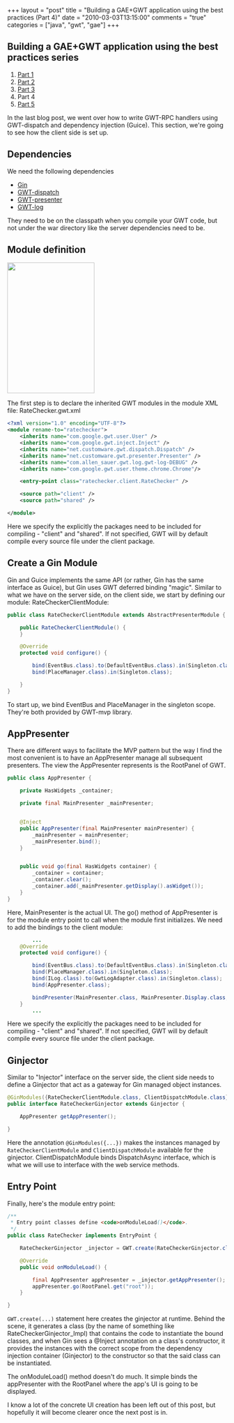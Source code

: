 +++
layout = "post"
title = "Building a GAE+GWT application using the best practices (Part 4)"
date = "2010-03-03T13:15:00"
comments = "true"
categories = ["java", "gwt", "gae"]
+++

## Building a GAE+GWT application using the best practices series
1. [Part 1](/2010/02/26/building-a-gae-plus-gwt-application-using-the-best-practices-part-1/)
2. [Part 2](/2010/03/01/building-a-gae-plus-gwt-application-using-the-best-practices-part-2/)
3. [Part 3](/2010/03/03/building-a-gae-plus-gwt-application-using-the-best-practices-part-3/)
4. Part 4
5. [Part 5](/2010/03/09/building-a-gae-plus-gwt-application-using-the-best-practices-part-5/)

In the last blog post, we went over how to write GWT-RPC handlers using GWT-dispatch and dependency injection (Guice). This section, we're going to see how the client side is set up.

## Dependencies
We need the following dependencies
* [Gin](http://code.google.com/p/google-gin/)
* [GWT-dispatch](http://code.google.com/p/gwt-dispatch/)
* [GWT-presenter](http://code.google.com/p/gwt-presenter/)
* [GWT-log](http://code.google.com/p/gwt-log/)

They need to be on the classpath when you compile your GWT code, but not under the war directory like the server dependencies need to be.

## Module definition
<a href="http://reminiscential.files.wordpress.com/2010/03/screenshot1.png"><img src="http://reminiscential.files.wordpress.com/2010/03/screenshot1.png?w=200" alt="" title="Screenshot" width="200" height="300" class="aligncenter size-medium wp-image-172" /></a>

The first step is to declare the inherited GWT modules in the module XML file:
RateChecker.gwt.xml
```xml
<?xml version="1.0" encoding="UTF-8"?>
<module rename-to="ratechecker">
    <inherits name="com.google.gwt.user.User" />
    <inherits name="com.google.gwt.inject.Inject" />
    <inherits name="net.customware.gwt.dispatch.Dispatch" />
    <inherits name="net.customware.gwt.presenter.Presenter" />
    <inherits name="com.allen_sauer.gwt.log.gwt-log-DEBUG" />
    <inherits name="com.google.gwt.user.theme.chrome.Chrome"/>

    <entry-point class="ratechecker.client.RateChecker" />

    <source path="client" />
    <source path="shared" />

</module>
```

Here we specify the explicitly the packages need to be included for compiling - "client" and "shared". If not specified, GWT will by default compile every source file under the client package.

## Create a Gin Module

Gin and Guice implements the same API (or rather, Gin has the same interface as Guice), but Gin uses GWT deferred binding "magic". Similar to what we have on the server side, on the client side, we start by defining our module:
RateCheckerClientModule:

```java RateCheckerClientModule.java
public class RateCheckerClientModule extends AbstractPresenterModule {

    public RateCheckerClientModule() {
    }

    @Override
    protected void configure() {

        bind(EventBus.class).to(DefaultEventBus.class).in(Singleton.class);
        bind(PlaceManager.class).in(Singleton.class);

    }
}
```

To start up, we bind EventBus and PlaceManager in the singleton scope. They're both provided by GWT-mvp library.

## AppPresenter

There are different ways to facilitate the MVP pattern but the way I find the most convenient is to have an AppPresenter manage all subsequent presenters. The view the AppPresenter represents is the RootPanel of GWT.

```java AppPresenter.java
public class AppPresenter {

    private HasWidgets _container;

    private final MainPresenter _mainPresenter;


    @Inject
    public AppPresenter(final MainPresenter mainPresenter) {
        _mainPresenter = mainPresenter;
        _mainPresenter.bind();
    }


    public void go(final HasWidgets container) {
        _container = container;
        _container.clear();
        _container.add(_mainPresenter.getDisplay().asWidget());
    }
}
```

Here, MainPresenter is the actual UI. The go() method of AppPresenter is for the module entry point to call when the module first initializes. We need to add the bindings to the client module:

```java
        ...
    @Override
    protected void configure() {

        bind(EventBus.class).to(DefaultEventBus.class).in(Singleton.class);
        bind(PlaceManager.class).in(Singleton.class);
        bind(ILog.class).to(GwtLogAdapter.class).in(Singleton.class);
        bind(AppPresenter.class);

        bindPresenter(MainPresenter.class, MainPresenter.Display.class, MainView.class);
    }
        ...
```

Here we specify the explicitly the packages need to be included for compiling - "client" and "shared". If not specified, GWT will by default compile every source file under the client package.


## Ginjector

Similar to "Injector" interface on the server side, the client side needs to define a Ginjector that act as a gateway for Gin managed object instances.

```java RateCheckerGinjector.java
@GinModules({RateCheckerClientModule.class, ClientDispatchModule.class})
public interface RateCheckerGinjector extends Ginjector {

    AppPresenter getAppPresenter();

}
```

Here the annotation `@GinModules({...})` makes the instances managed by `RateCheckerClientModule` and `ClientDispatchModule` available for the ginjector. ClientDispatchModule binds DispatchAsync interface, which is what we will use to interface with the web service methods.

## Entry Point

Finally, here's the module entry point:
```java
/**
 * Entry point classes define <code>onModuleLoad()</code>.
 */
public class RateChecker implements EntryPoint {

    RateCheckerGinjector _injector = GWT.create(RateCheckerGinjector.class);

    @Override
    public void onModuleLoad() {

        final AppPresenter appPresenter = _injector.getAppPresenter();
        appPresenter.go(RootPanel.get("root"));
    }

}
```

`GWT.create(...)` statement here creates the ginjector at runtime. Behind the scene, it generates a class (by the name of something like RateCheckerGinjector_Impl) that contains the code to instantiate the bound classes, and when Gin sees a @Inject annotation on a class's constructor, it provides the instances with the correct scope from the dependency injection container (Ginjector) to the constructor so that the said class can be instantiated.

The onModuleLoad() method doesn't do much. It simple binds the appPresenter with the RootPanel where the app's UI is going to be displayed.

I know a lot of the concrete UI creation has been left out of this post, but hopefully it will become clearer once the next post is in.
